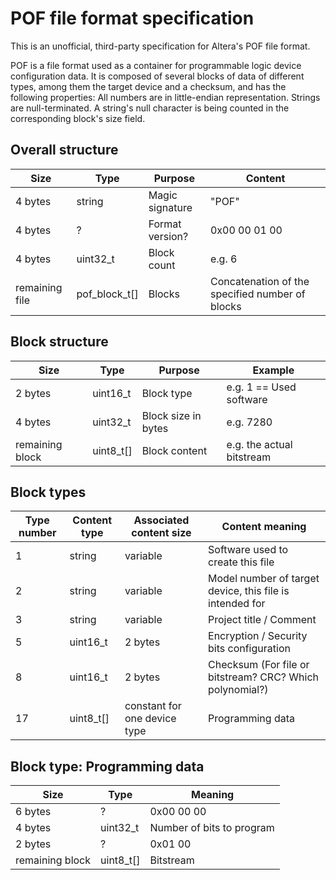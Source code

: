 # POF file format specification

This is an unofficial, third-party specification for Altera's POF file format.

POF is a file format used as a container for programmable logic device configuration data.
It is composed of several blocks of data of different types,
among them the target device and a checksum,
and has the following properties:
All numbers are in little-endian representation.
Strings are null-terminated.
A string's null character is being counted in the corresponding block's size field.

## Overall structure

| Size | Type | Purpose | Content |
| -- | -- | -- | -- |
| 4 bytes | string | Magic signature | "POF" |
| 4 bytes | ? | Format version? | 0x00 00 01 00 |
| 4 bytes | uint32_t | Block count | e.g. 6 |
| remaining file| pof_block_t[] | Blocks | Concatenation of the specified number of blocks |

## Block structure

| Size | Type | Purpose | Example |
| -- | -- | -- | -- |
| 2 bytes | uint16_t | Block type | e.g. 1 == Used software |
| 4 bytes | uint32_t | Block size in bytes | e.g. 7280 |
| remaining block | uint8_t[] | Block content | e.g. the actual bitstream |

## Block types

| Type number | Content type | Associated content size | Content meaning |
| -- | -- | -- | -- |
| 1 | string | variable | Software used to create this file |
| 2 | string | variable | Model number of target device, this file is intended for |
| 3 | string | variable | Project title / Comment |
| 5 | uint16_t | 2 bytes | Encryption / Security bits configuration |
| 8 | uint16_t | 2 bytes | Checksum (For file or bitstream? CRC? Which polynomial?) |
| 17 | uint8_t[] | constant for one device type | Programming data |

## Block type: Programming data

| Size | Type | Meaning |
| -- | -- | -- |
| 6 bytes | ? | 0x00 00 00 |
| 4 bytes | uint32_t | Number of bits to program |
| 2 bytes | ? | 0x01 00 |
| remaining block | uint8_t[] | Bitstream |
